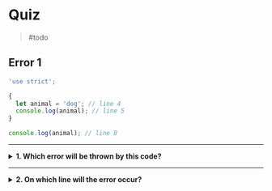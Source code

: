 # Quiz

> #todo

## Error 1

```js
'use strict';

{
  let animal = 'dog'; // line 4
  console.log(animal); // line 5
}

console.log(animal); // line 8
```

---

<details>
<summary><strong>1. Which error will be thrown by this code?</strong></summary>
<br>

<details>
<summary><em>A. SyntaxError</em></summary>
<br>

✖ Nope.

There are not two variables declared with the same name, so there is no syntax
error.

</details>
<details>
<summary><em>B. ReferenceError</em></summary>
<br>

✔ Correct!

_ReferenceErrors_ happen when you try to use a variable that was never declared.

The `animal` variable was declared in this program, but it was declared _inside_
the block so it is not available outside the block. When you try to use it
_outside_ of the block on line 8, this will throw an error.

</details>
<details>
<summary><em>C. Trick question, there is no error!</em></summary>
<br>

Not so easy ;) There is an error in this program.

</details>

</details>

---

<details>
<summary><strong>2. On which line will the error occur?</strong></summary>
<br>

<details>
<summary><em>A. line 4</em></summary>
<br>

Nope, line 4 is ok. This is where the `animal` variable is declared _inside_ the
block.

</details>
<details>
<summary><em>B. line 5</em></summary>
<br>

Nope, line 5 is ok. The `animal` variable is read _inside_ the block where it
was declared. That is allowed!

</details>
<details>
<summary><em>C. line 8</em></summary>
<br>

✔ Correct!

The `animal` variable was declared in this program, but it was declared _inside_
the block so it is not available outside the block. When you try to use it
_outside_ of the block on line 8, this will throw an error.

</details>

</details>
